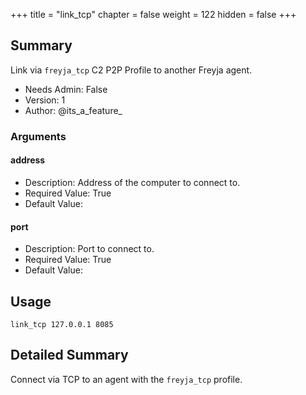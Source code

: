 +++
title = "link_tcp"
chapter = false
weight = 122
hidden = false
+++

## Summary
Link via `freyja_tcp` C2 P2P Profile to another Freyja agent.

- Needs Admin: False  
- Version: 1  
- Author: @its_a_feature_  

### Arguments

#### address

- Description: Address of the computer to connect to.  
- Required Value: True  
- Default Value:   

#### port

- Description: Port to connect to.  
- Required Value: True  
- Default Value:  

## Usage

```
link_tcp 127.0.0.1 8085
```


## Detailed Summary

Connect via TCP to an agent with the `freyja_tcp` profile.
